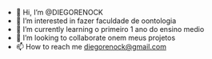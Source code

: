 - 👋 Hi, I’m @DIEGORENOCK
- 👀 I’m interested in fazer faculdade de oontologia
- 🌱 I’m currently learning o primeiro 1 ano do ensino medio
- 💞️ I’m looking to collaborate onem meus projetos
- 📫 How to reach me diegorenock@gmail.com

<!---
DIEGORENOCK/DIEGORENOCK is a ✨ special ✨ repository because its `README.md` (this file) appears on your GitHub profile.
You can click the Preview link to take a look at your changes.
--->
